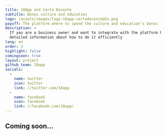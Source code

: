 ```yaml
---
title: 18App and Carta Docente
subtitle: Bonus culture and education
logo: /assets/images/logo-18app-cartadocente@2x.png
payoff: The platform where to spend the culture and education's bonus
description: >
  If you are a business owner and want to integrate with the platform here you can find all the
  detailed information about how to do it efficiently
lang: en
order: 3
highlight: false
comingsoon: true
layout: project
github_team: 18app
socials:
  -
    name: twitter
    icon: twitter
    link: //twitter.com/18app
  -
    name: facebook
    icon: facebook
    link: //facebook.com/18app/
---
```



## Coming soon...
